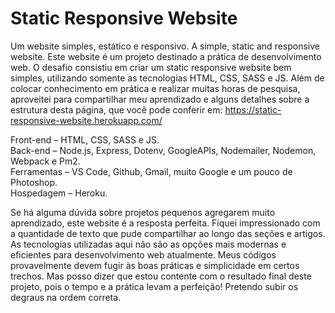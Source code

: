 # Static Responsive Website
Um website simples, estático e responsivo. A simple, static and responsive website.
Este website é um projeto destinado a prática de desenvolvimento web. O desafio consistiu em criar um static responsive website bem simples, utilizando somente as tecnologias HTML, CSS, SASS e JS. Além de colocar conhecimento em prática e realizar muitas horas de pesquisa, aproveitei para compartilhar meu aprendizado e alguns detalhes sobre a estrutura desta página, que você pode conferir em: https://static-responsive-website.herokuapp.com/

Front-end – HTML, CSS, SASS e JS.<br />
Back-end – Node.js, Express, Dotenv, GoogleAPIs, Nodemailer, Nodemon, Webpack e Pm2.<br />
Ferramentas – VS Code, Github, Gmail, muito Google e um pouco de Photoshop.<br />
Hospedagem – Heroku.<br />

Se há alguma dúvida sobre projetos pequenos agregarem muito aprendizado, este website é a resposta perfeita. Fiquei impressionado com a quantidade de texto que pude compartilhar ao longo das seções e artigos. As tecnologias utilizadas aqui não são as opções mais modernas e eficientes para desenvolvimento web atualmente. Meus códigos provavelmente devem fugir às boas práticas e simplicidade em certos trechos. Mas posso dizer que estou contente com o resultado final deste projeto, pois o tempo e a prática levam a perfeição! Pretendo subir os degraus na ordem correta.
